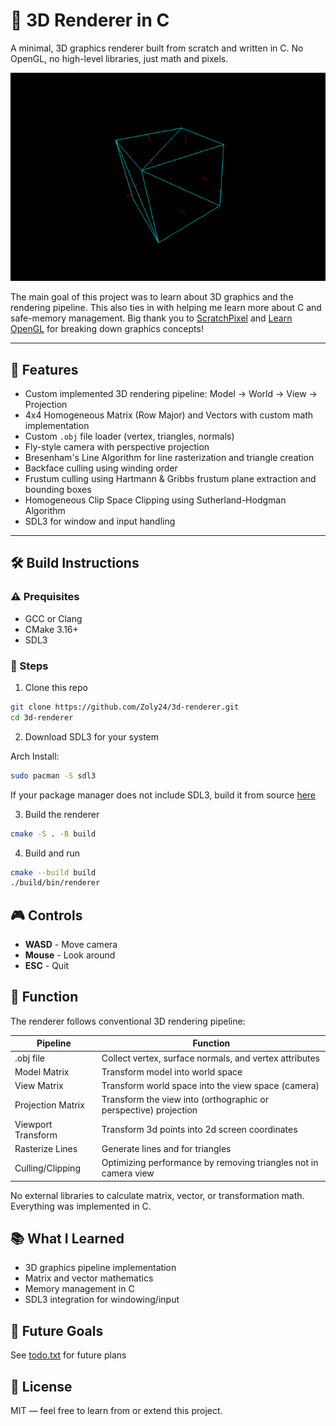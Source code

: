 # 🧊 3D Renderer in C

A minimal, 3D graphics renderer built from scratch and written in C. No OpenGL, no high-level libraries, just math and pixels.

![Wireframe cube in 3D](screenshots/wireframe-cube.png)

The main goal of this project was to learn about 3D graphics and the rendering pipeline. This also ties in with helping me learn more about C and safe-memory management. Big thank you to [ScratchPixel](https://www.scratchpixel.com) and [Learn OpenGL](https://learnopengl.com/) for breaking down graphics concepts!



---

## 🎨 Features

- Custom implemented 3D rendering pipeline: Model -> World -> View -> Projection
- 4x4 Homogeneous Matrix (Row Major) and Vectors with custom math implementation
- Custom `.obj` file loader (vertex, triangles, normals)
- Fly-style camera with perspective projection
- Bresenham's Line Algorithm for line rasterization and triangle creation
- Backface culling using winding order
- Frustum culling using Hartmann & Gribbs frustum plane extraction and bounding boxes
- Homogeneous Clip Space Clipping using Sutherland-Hodgman Algorithm
- SDL3 for window and input handling

---

## 🛠️ Build Instructions

### ⚠️ Prequisites

- GCC or Clang
- CMake 3.16+
- SDL3 

### 👟 Steps
1. Clone this repo

```bash
git clone https://github.com/Zoly24/3d-renderer.git
cd 3d-renderer
```

2. Download SDL3 for your system

Arch Install:
```bash
sudo pacman -S sdl3
```

If your package manager does not include SDL3, build it from source [here](https://github.com/libsdl-org/SDL/blob/main/INSTALL.md)

3. Build the renderer

```bash
cmake -S . -B build
```

4. Build and run
```bash
cmake --build build
./build/bin/renderer
```

## 🎮 Controls
- **WASD** - Move camera
- **Mouse** - Look around
- **ESC** - Quit

## 🧠 Function

The renderer follows conventional 3D rendering pipeline: 

|      Pipeline      |                             Function                              |
| ------------------ | ----------------------------------------------------------------- |
| .obj file          |            Collect vertex, surface normals, and vertex attributes |
| Model Matrix       |                                  Transform model into world space |
| View Matrix        |                Transform world space into the view space (camera) |
| Projection Matrix  |  Transform the view into (orthographic or perspective) projection |
| Viewport Transform |                    Transform 3d points into 2d screen coordinates |
| Rasterize Lines    |                                  Generate lines and for triangles |
| Culling/Clipping   |   Optimizing performance by removing triangles not in camera view |

No external libraries to calculate matrix, vector, or transformation math. Everything was implemented in C.

## 📚 What I Learned
- 3D graphics pipeline implementation
- Matrix and vector mathematics
- Memory management in C
- SDL3 integration for windowing/input

## 🚀 Future Goals

See [todo.txt](todo.txt) for future plans

## 📄 License
MIT — feel free to learn from or extend this project.

